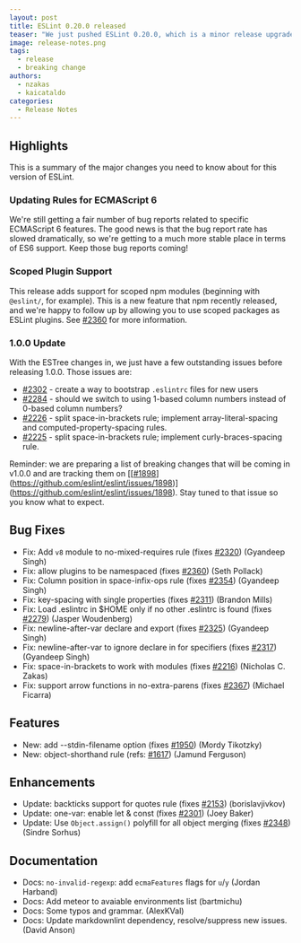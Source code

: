 ```yaml
---
layout: post
title: ESLint 0.20.0 released
teaser: "We just pushed ESLint 0.20.0, which is a minor release upgrade. This release includes new features and bug fixes."
image: release-notes.png
tags:
  - release
  - breaking change
authors:
  - nzakas
  - kaicataldo
categories:
  - Release Notes
---
```


## Highlights

This is a summary of the major changes you need to know about for this version of ESLint.

### Updating Rules for ECMAScript 6

We're still getting a fair number of bug reports related to specific ECMAScript 6 features. The good news is that the bug report rate has slowed dramatically, so we're getting to a much more stable place in terms of ES6 support. Keep those bug reports coming!

### Scoped Plugin Support

This release adds support for scoped npm modules (beginning with `@eslint/`, for example). This is a new feature that npm recently released, and we're happy to follow up by allowing you to use scoped packages as ESLint plugins. See [#2360](https://github.com/eslint/eslint/issues/2360) for more information.

### 1.0.0 Update

With the ESTree changes in, we just have a few outstanding issues before releasing 1.0.0. Those issues are:

* [#2302](https://github.com/eslint/eslint/issues/2302) - create a way to bootstrap `.eslintrc` files for new users
* [#2284](https://github.com/eslint/eslint/issues/2284) - should we switch to using 1-based column numbers instead of 0-based column numbers?
* [#2226](https://github.com/eslint/eslint/issues/2226) - split space-in-brackets rule; implement array-literal-spacing and computed-property-spacing rules.
* [#2225](https://github.com/eslint/eslint/issues/2225) - split space-in-brackets rule; implement curly-braces-spacing rule.

Reminder: we are preparing a list of breaking changes that will be coming in v1.0.0 and are tracking them on [[[#1898](https://github.com/eslint/eslint/issues/1898)](https://github.com/eslint/eslint/issues/1898)](https://github.com/eslint/eslint/issues/1898). Stay tuned to that issue so you know what to expect.

## Bug Fixes

* Fix: Add `v8` module to no-mixed-requires rule (fixes [#2320](https://github.com/eslint/eslint/issues/2320)) (Gyandeep Singh)
* Fix: allow plugins to be namespaced (fixes [#2360](https://github.com/eslint/eslint/issues/2360)) (Seth Pollack)
* Fix: Column position in space-infix-ops rule (fixes [#2354](https://github.com/eslint/eslint/issues/2354)) (Gyandeep Singh)
* Fix: key-spacing with single properties (fixes [#2311](https://github.com/eslint/eslint/issues/2311)) (Brandon Mills)
* Fix: Load .eslintrc in $HOME only if no other .eslintrc is found (fixes [#2279](https://github.com/eslint/eslint/issues/2279)) (Jasper Woudenberg)
* Fix: newline-after-var declare and export (fixes [#2325](https://github.com/eslint/eslint/issues/2325)) (Gyandeep Singh)
* Fix: newline-after-var to ignore declare in for specifiers (fixes [#2317](https://github.com/eslint/eslint/issues/2317)) (Gyandeep Singh)
* Fix: space-in-brackets to work with modules (fixes [#2216](https://github.com/eslint/eslint/issues/2216)) (Nicholas C. Zakas)
* Fix: support arrow functions in no-extra-parens (fixes [#2367](https://github.com/eslint/eslint/issues/2367)) (Michael Ficarra)

## Features

* New: add --stdin-filename option (fixes [#1950](https://github.com/eslint/eslint/issues/1950)) (Mordy Tikotzky)
* New: object-shorthand rule (refs: [#1617](https://github.com/eslint/eslint/issues/1617)) (Jamund Ferguson)

## Enhancements

* Update: backticks support for quotes rule (fixes [#2153](https://github.com/eslint/eslint/issues/2153)) (borislavjivkov)
* Update: one-var: enable let & const (fixes [#2301](https://github.com/eslint/eslint/issues/2301)) (Joey Baker)
* Update: Use `Object.assign()` polyfill for all object merging (fixes [#2348](https://github.com/eslint/eslint/issues/2348)) (Sindre Sorhus)

## Documentation

* Docs: `no-invalid-regexp`: add `ecmaFeatures` flags for `u`/`y` (Jordan Harband)
* Docs: Add meteor to avaiable environments list (bartmichu)
* Docs: Some typos and grammar. (AlexKVal)
* Docs: Update markdownlint dependency, resolve/suppress new issues. (David Anson)
